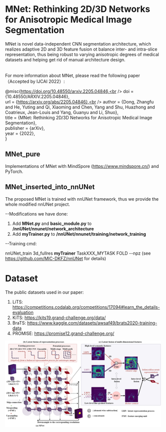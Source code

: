 # MNet: Rethinking 2D/3D Networks for Anisotropic Medical Image Segmentation

MNet is novel data-independent CNN segmentation architecture, which realizes adaptive 2D and 3D feature fusion ot balance inter- and intra-slice representation, thus being robust to varying anisotropic degrees of medical datasets and helping get rid of manual architecture design.
<br />
<br />
<br />
For more information about MNet, please read the following paper （Accepted by IJCAI 2022）: 


@misc{https://doi.org/10.48550/arxiv.2205.04846,<br />
  doi = {10.48550/ARXIV.2205.04846},<br />
  url = {https://arxiv.org/abs/2205.04846},<br /> 
  author = {Dong, Zhangfu and He, Yuting and Qi, Xiaoming and Chen, Yang and Shu, Huazhong and Coatrieux, Jean-Louis and Yang, Guanyu and Li, Shuo},<br />
  title = {MNet: Rethinking 2D/3D Networks for Anisotropic Medical Image Segmentation},<br />
  publisher = {arXiv},<br />
  year = {2022},<br />
}





## MNet_pure
Implementations of MNet with MindSpore (https://www.mindspore.cn/) and PyTorch. 



## MNet_inserted_into_nnUNet
The proposed MNet is trained with nnUNet framework, thus we provide the whole modified nnUNet project. 

--Modifications we have done:
1) Add **MNet.py** and **basic_module.py** to **/nnUNet/nnunet/network_architecture**
2) Add **myTrainer.py** to **/nnUNet/nnunet/training/network_training**


--Training cmd:

nnUNet_train 3d_fullres **myTrainer** TaskXXX_MYTASK FOLD --npz (see https://github.com/MIC-DKFZ/nnUNet for details)


# Dataset

The public datasets used in our paper:

1. LiTS: https://competitions.codalab.org/competitions/17094#learn_the_details-evaluation
2. KiTS: https://kits19.grand-challenge.org/data/
3. BraTS: https://www.kaggle.com/datasets/awsaf49/brats2020-training-data
4. PROMISE: https://promise12.grand-challenge.org/


<img src="https://github.com/zfdong-code/MNet/blob/main/MNet.jpg" width="800px"> 

